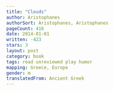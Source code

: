 ```yaml
---
title: "Clouds"
author: Aristophanes
authorSort: Aristophanes, Aristophanes
pageCount: 416
date: 2014-01-01
written: -423
stars: 3
layout: post
category: book
tags: read unreviewed play humor
mapping: Greece, Europe
gender: m
translatedFrom: Ancient Greek
---
```

